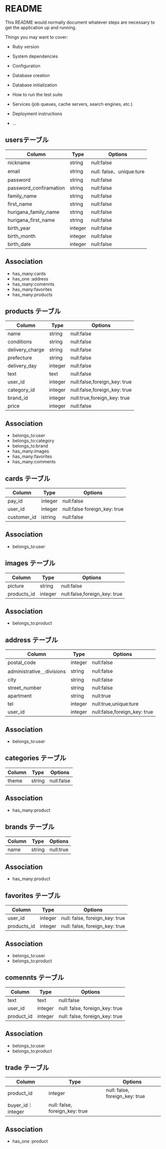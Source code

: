 # README

This README would normally document whatever steps are necessary to get the
application up and running.

Things you may want to cover:

* Ruby version

* System dependencies

* Configuration

* Database creation

* Database initialization

* How to run the test suite

* Services (job queues, cache servers, search engines, etc.)

* Deployment instructions

* ...


##  usersテーブル

|Column|Type|Options|
|------|----|-------|
|nickname|string|null:false|
|email|string|null: false、unique:ture|
|password|string|null:false|
|password_confiramation|string|null:false|
|family_name|string|null:false|
|first_name|string|null:false|
|hurigana_family_name|string|null:false|
|hurigana_first_name|string|null:false|
|birth_year|integer|null:false|
|birth_month|integer|null:false|
|birth_date|integer|null:false|


## Association
- has_many:cards
- has_one :address
- has_many:comennts
- has_many:favorites
- has_many:products


## products テーブル
|Column|Type|Options|
|------|----|-------|
|name|string|null:false|
|conditions|string|null:false|
|delivery_charge|string|null:false|
|prefecture|string|null:false|
|delivery_day|integer|null:false|
|text|text|null:false|
|user_id|integer|null:false,foreign_key: true|
|category_id|integer|null:false,foreign_key: true|
|brand_id|integer|null:true,foreign_key: true|
|price|integer|null:false|

## Association
- belongs_to:user
- belongs_to:category
- belongs_to:brand
- has_many:images
- has_many:favorites
- has_many:comments


## cards テーブル
|Column|Type|Options|
|------|----|-------|
|pay_id|integer|null:false|
|user_id|integer|null:false foreign_key: true|
|customer_id|istring|null:false|


## Association
- belongs_to:user


## images テーブル
|Column|Type|Options|
|------|----|-------|
|picture|string|null:false|
|products_id|integer|null:false,foreign_key: true|

## Association
- belongs_to:product


## address テーブル
|Column|Type|Options|
|------|----|-------|
|postal_code|integer|null:false|
|administrative＿divisions|string|null:false|
|city|string|null:false|
|street_number|string|null:false|
|apartment|string|null:true|
|tel|integer|null:true,unique:ture|
|user_id|integer|null:false,foreign_key: true|

## Association
- belongs_to:user


## categories テーブル
|Column|Type|Options|
|------|----|-------|
|theme|string|null:false|

## Association
- has_many:product


## brands テーブル
|Column|Type|Options|
|------|----|-------|
|name|string|null:true|

## Association
- has_many:product


## favorites テーブル
|Column|Type|Options|
|------|----|-------|
|user_id|integer|null: false, foreign_key: true|
|products_id|integer|null: false, foreign_key: true|

## Association
- belongs_to:user
- belongs_to:product


## comennts テーブル
|Column|Type|Options|
|------|----|-------|
|text|text|null:false|
|user_id|integer|null: false, foreign_key: true|
|product_id|integer|null: false, foreign_key: true|

## Association
- belongs_to:user
- belongs_to:product

## trade テーブル
|Column|Type|Options|
|------|----|-------|
|product_id|integer|null: false, foreign_key: true|
|buyer_id｜integer|null: false, foreign_key: true|

## Association
- has_one :product